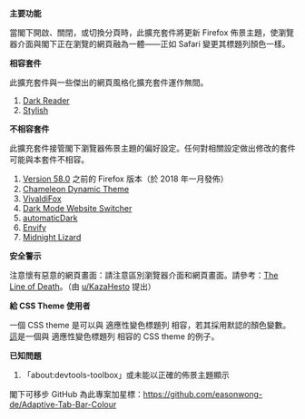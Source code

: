 <b>主要功能</b>

當閣下開啟、關閉，或切換分頁時，此擴充套件將更新 Firefox 佈景主題，使瀏覽器介面與閣下正在瀏覽的網頁融為一體——正如 Safari 變更其標題列顏色一樣。


<b>相容套件</b>

此擴充套件與一些傑出的網頁風格化擴充套件運作無間。
<ol>
	<li><a href="https://addons.mozilla.org/firefox/addon/darkreader/">Dark Reader</a></li>
	<li><a href="https://addons.mozilla.org/firefox/addon/stylish/">Stylish</a></li>
</ol>


<b>不相容套件</b>

此擴充套件接管閣下瀏覽器佈景主題的偏好設定。任何對相關設定做出修改的套件可能與本套件不相容。
<ol>
	<li><a href="https://www.mozilla.org/firefox/58.0/releasenotes/">Version 58.0</a> 之前的 Firefox 版本（於 2018 年一月發佈）</li>
	<li><a href="https://addons.mozilla.org/firefox/addon/chameleon-dynamic-theme-fixed/">Chameleon Dynamic Theme</a></li>
	<li><a href="https://addons.mozilla.org/firefox/addon/vivaldifox/">VivaldiFox</a></li>
	<li><a href="https://addons.mozilla.org/firefox/addon/dark-mode-website-switcher/">Dark Mode Website Switcher</a></li>
	<li><a href="https://addons.mozilla.org/firefox/addon/automatic-dark/">automaticDark</a></li>
	<li><a href="https://addons.mozilla.org/firefox/addon/envify/">Envify</a></li>
	<li><a href="https://addons.mozilla.org/firefox/addon/midnight-lizard-quantum/">Midnight Lizard</a></li>
</ol>


<b>安全警示</b>

注意懷有惡意的網頁畫面：請注意區別瀏覽器介面和網頁畫面。請參考：<a href="https://textslashplain.com/2017/01/14/the-line-of-death/">The Line of Death</a>。（由 <a href="https://www.reddit.com/user/KazaHesto/">u/KazaHesto</a> 提出）


<b>給 CSS Theme 使用者</b>

一個 CSS theme 是可以與 適應性變色標題列 相容，若其採用默認的顏色變數。<a href="https://github.com/easonwong-de/WhiteSurFirefoxThemeMacOS">這</a>是一個與 適應性變色標題列 相容的 CSS theme 的例子。


<b>已知問題</b>
<ol>
	<li>「about:devtools-toolbox」或未能以正確的佈景主題顯示</li>
</ol>


閣下可移步 GitHub 為此專案加星標：https://github.com/easonwong-de/Adaptive-Tab-Bar-Colour